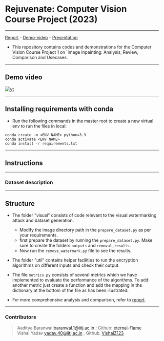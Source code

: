 # Rejuvenate: Computer Vision Course Project (2023)

___
[Report](/documents/report.pdf) -  [Demo-video]() - [Presentation](/documents/presentation.pdf)

* This repository contains codes and demonstrations for the Computer Vision Course Project 1 on `Image Inpainting: Analysis, Review, Comparison and Usecases.

___

## Demo video

 [![yt](/documents/thumbnail.png)]()

___

## Installing requirements with conda

* Run the following commands in the master root to create a new virtual env to run the files in local:

```shell
conda create -n <ENV NAME> python=3.9
conda activate <ENV NAME>
conda install -r requirements.txt
```

___

## Instructions

___

### Dataset description


___

## Structure

* The folder "visual" consists of code relevant to the visual watermarking attack and dataset generation.
  * Modify the image directory path in the `prepare_dataset.py` as per your requirements.
  * first prepare the dataset by running the `prepare_dataset.py`. Make sure to create the folders `outputs` and `removal_results`.
  * Now run the `remove_watermark.py` file to see the results.

* The folder "util" contains helper facilities to run the encryption algorithms on different inputs and check their output.
* The file `metrics.py` consists of several metrics which we have implemented to evaluate the performance of the algorithms. To add another metric just create a function and add the mapping in the dictionary at the bottom of the file as has been illustrated.
* For more comprehensive analysis and comparison, refer to [report](/documents/report.pdf).

___

### Contributors

> Aaditya Baranwal baranwal.1@iitj.ac.in ;  Github: [eternal-f1ame](https://github.com/aeternum) <br>
> Vishal Yadav yadav.40@iitj.ac.in ; Github: [VishalZ123](https://github.com/VishalZ123)

